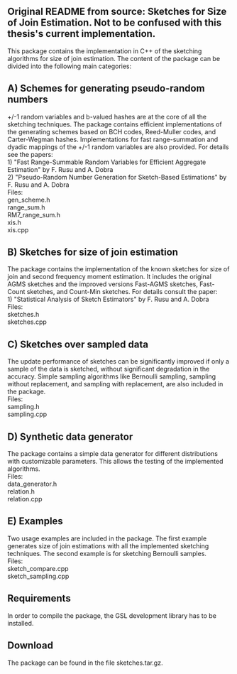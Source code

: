**Original README from source: Sketches for Size of Join Estimation. Not to be confused with this thesis's current implementation.**
------------------------------------
This package contains the implementation in C++ of the sketching algorithms for size of join estimation. The content of the package can be divided into the following main categories:

A) Schemes for generating pseudo-random numbers
-----------------------------------------------
+/-1 random variables and b-valued hashes are at the core of all the sketching techniques. The package contains efficient implementations of the generating schemes based on BCH codes, Reed-Muller codes, and Carter-Wegman hashes. Implementations for fast range-summation and dyadic mappings of the +/-1 random variables are also provided.
For details see the papers:<br/>
	1) "Fast Range-Summable Random Variables for Efficient Aggregate Estimation" by F. Rusu and A. Dobra<br/>
	2) "Pseudo-Random Number Generation for Sketch-Based Estimations" by F. Rusu and A. Dobra<br/>
Files:<br/>
	gen_scheme.h<br/>
	range_sum.h<br/>
	RM7_range_sum.h<br/>
	xis.h<br/>
	xis.cpp<br/>

B) Sketches for size of join estimation
---------------------------------------
The package contains the implementation of the known sketches for size of join and second frequency moment estimation. It includes the original AGMS sketches and the improved versions Fast-AGMS sketches, Fast-Count sketches, and Count-Min sketches.
For details consult the paper:<br/>
	1) "Statistical Analysis of Sketch Estimators" by F. Rusu and A. Dobra<br/>
Files:<br/>
	sketches.h<br/>
	sketches.cpp<br/>

C) Sketches over sampled data
-----------------------------
The update performance of sketches can be significantly improved if only a sample of the data is sketched, without significant degradation in the accuracy. Simple sampling algorithms like Bernoulli sampling, sampling without replacement, and sampling with replacement, are also included in the package.<br/>
Files:<br/>
	sampling.h<br/>
	sampling.cpp<br/>

D) Synthetic data generator
---------------------------
The package contains a simple data generator for different distributions with customizable parameters. This allows the testing of the implemented algorithms.<br/>
Files:<br/>
	data_generator.h<br/>
	relation.h<br/>
	relation.cpp<br/>

E) Examples
-----------
Two usage examples are included in the package. The first example generates size of join estimations with all the implemented sketching techniques. The second example is for sketching Bernoulli samples.<br/>
Files:<br/>
	sketch_compare.cpp<br/>
	sketch_sampling.cpp<br/>


Requirements
------------
In order to compile the package, the GSL development library has to be installed.<br/>


Download
--------
The package can be found in the file sketches.tar.gz.<br/>

